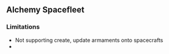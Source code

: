 ## Alchemy Spacefleet

### Limitations
- Not supporting create, update armaments onto spacecrafts
- 